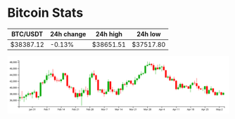 # Bitcoin Stats

BTC/USDT|24h change|24h high|24h low|
|---|---|---|---|
|$38387.12|-0.13%|$38651.51|$37517.80|

<img src="./chart.svg">
